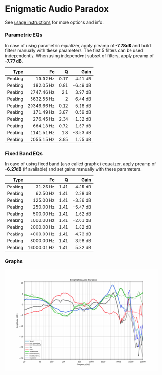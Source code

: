 # Enigmatic Audio Paradox
See [usage instructions](https://github.com/jaakkopasanen/AutoEq#usage) for more options and info.

### Parametric EQs
In case of using parametric equalizer, apply preamp of **-7.78dB** and build filters manually
with these parameters. The first 5 filters can be used independently.
When using independent subset of filters, apply preamp of **-7.77 dB**.

| Type    | Fc          |    Q | Gain     |
|--------:|------------:|-----:|---------:|
| Peaking | 15.52 Hz    | 0.17 | 4.51 dB  |
| Peaking | 182.05 Hz   | 0.81 | -6.49 dB |
| Peaking | 2747.46 Hz  | 2.1  | 3.97 dB  |
| Peaking | 5632.55 Hz  | 2    | 6.44 dB  |
| Peaking | 20346.66 Hz | 0.12 | 5.18 dB  |
| Peaking | 171.49 Hz   | 3.87 | 0.59 dB  |
| Peaking | 276.45 Hz   | 2.34 | -1.32 dB |
| Peaking | 664.13 Hz   | 0.72 | 1.57 dB  |
| Peaking | 1141.51 Hz  | 1.8  | -3.53 dB |
| Peaking | 2055.15 Hz  | 3.95 | 1.25 dB  |

### Fixed Band EQs
In case of using fixed band (also called graphic) equalizer, apply preamp of **-6.27dB**
(if available) and set gains manually with these parameters.

| Type    | Fc          |    Q | Gain     |
|--------:|------------:|-----:|---------:|
| Peaking | 31.25 Hz    | 1.41 | 4.35 dB  |
| Peaking | 62.50 Hz    | 1.41 | 2.38 dB  |
| Peaking | 125.00 Hz   | 1.41 | -3.36 dB |
| Peaking | 250.00 Hz   | 1.41 | -5.47 dB |
| Peaking | 500.00 Hz   | 1.41 | 1.62 dB  |
| Peaking | 1000.00 Hz  | 1.41 | -2.61 dB |
| Peaking | 2000.00 Hz  | 1.41 | 1.82 dB  |
| Peaking | 4000.00 Hz  | 1.41 | 4.73 dB  |
| Peaking | 8000.00 Hz  | 1.41 | 3.98 dB  |
| Peaking | 16000.01 Hz | 1.41 | 5.82 dB  |

### Graphs
![](./Enigmatic%20Audio%20Paradox.png)